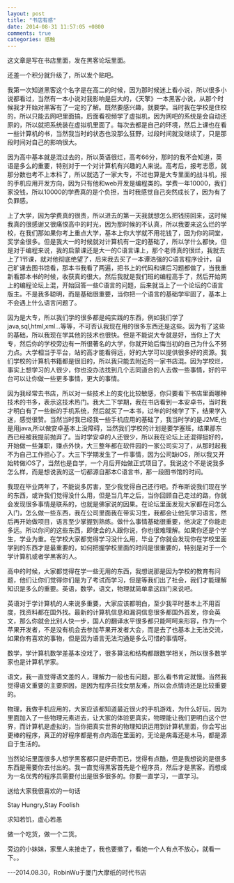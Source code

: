 ```yaml
---
layout: post
title: "书店有感"
date: 2014-08-31 11:57:05 +0800
comments: true
categories: 感触
---
```

这文章是写在书店里面，发在黑客论坛里面。

   还差一个积分就升级了，所以发个贴吧。<!--more-->  
   
   我第一次知道黑客这个名字是在高二的时候，因为那时候迷上看小说，所以很多小说都看过，当然有一本小说对我影响是巨大的，《天擎》一本黑客小说，从那个时候我才开始对黑客有了一定的了解。既然要感兴趣，就要学。当时我在学校是住校的，所以只能去网吧里面搞，后面看视频学了虚拟机，因为网吧的系统是会自动还原的，所以就把系统装在虚拟机里面了。每次去都是自己的环境，然后上课也在看一些计算机的书，当然我当时的状态也没那么狂野，过段时间就没继续了，只是那段时间对自己的影响很大。
   
   因为高中基本就是混过去的，所以英语很烂，高考66分，那时的我不会知道，英语是多么的重要，特别对于一个对计算机有兴趣的人来说。高考后，报考志愿，就那分数也考不上本科了，所以就选了一家大专，不过也算是大专里面的战斗机，报的手机应用开发方向，因为只有他和web开发是编程类的。学费一年10000，我们家没钱，所以10000的学费真的是个负担，当时我感觉自己突然成长了，因为有了负罪感。
   
   上了大学，因为学费真的很贵，所以进去的第一天我就想怎么把钱捞回来，这时候我真的很感谢又很痛恨高中的时光，因为那时候的不认真，所以我要来这么烂的学校，在我们那如果你考上重点大学，基本上你大学就不用花钱了，因为你的祠堂，奖学金很多。但是我大一的时候就对计算机有一定的基础了，所以学什么都快，但是对于编程来说，我的启蒙课还是大一的C语言课上，那个老师真的很烂，我就去上了1节课，就对他彻底绝望了，后来我去买了一本谭浩强的C语言程序设计，自己旷课去图书馆看，那本书我看了两遍，把书上的代码和课后习题都做了，当我重新看那本书的时候，收获真的很大。然后我就是我们班的编程高手了，然后开始网上的编程论坛上混，开始回答一些C语言的问题，后来就当上了一个论坛的C语言版主。不是我多聪明，而是基础很重要，当你把一个语言的基础学牢固了，基本上不会遇上什么语言问题了。
   
   因为是大专，所以我们学的很多都是纯实践的东西，例如我们学了java,sql,html,xml...等等，不可否认我现在用的很多东西还是这些。因为有了这些的基础，所以我现在学其他的技术也很快。但是不能说大专就是好，当你上了大专，然后你的学校旁边有一所很著名的大学，你就开始后悔当初的自己为什么不努力点。大学相当于平台，站的高才能看得远，好的大学可以提供很多好的资源。我们学校的计算机书籍都是很旧的，所以我只能去附近的一家书店混。因为学校烂，事实上想学习的人很少，你也没办法找到几个志同道合的人去做一些事情，好的平台可以让你做一些更多事情，更大的事情。
   
   因为我经常去书店，所以对一些技术上的变化比较敏感，你只要看下书店里面哪种技术的书多，表示这技术热门。我大二下学期，我在书店看到一本安卓书，当时我才明白有了一些新的手机系统，然后就买了一本书，过年的时候学了下，结果学入迷，感觉很赞。当然当时我已经我一些手机应用的基础了，我当时学的是J2ME,也是用java,所以做安卓基本上没障碍，当然我们学校的计划是要学塞班，结果那东西已经被我提前抛弃了。当时学安卓的人还很少，所以我在论坛上还混得挺好的，开始做一些兼职，赚点外快，大三整年都在软件园的一家公司实习了，从那时起我不为自己工作担心了。大三下学期发生了一件事情，因为公司缺iOS，所以我又开始转做iOS了，当然也是自学，一个月后开始做正式项目了。我说这个不是说我多怎么样，而是想说我的这一切都源自那本C语言书，那一段图书馆的时间。
   
  我现在毕业两年了，不能说多厉害，至少我觉得自己还行吧。乔布斯说我们现在学的东西，或许我们觉得没什么用，但是当几年之后，当你回顾自己走过的路，你就会发现很多事情是联系的，也就是佛家说的因果。在论坛里面发现大家都在问怎么入门，怎么做一些东西，我在公司里面我在带实习生，我都会让他先学习语言，然后再开始做项目，语言至少掌握到熟练。做什么事情基础很重要，他决定了你能走多远。所以你问的这些东西，即使会的人跟你说，你也很难理解。如果你还是个学生，学业为重。在学校大家都觉得学习没什么用，毕业了你就会发现你在学校里面学到的东西才是最重要的，如何把握学校里面的时间是很重要的，特别是对于一个学计算机或者学黑客的人。
  
高中的时候，大家都觉得在学一些无用的东西，我想说那是因为学校的教育有问题，他们让你们觉得你们是为了考试而学习，但是等我们出了社会，我们才能理解知识是多么的重要。英语，数学，语文，物理就简单拿这四门来说吧。
   
英语对于学计算机的人来说多重要，大家应该都明白，至少我平时基本上不用百度，找资料都在国外找。最新的计算机信息和漏洞信息很多都国外首发，你会英文，那么你就会比别人快一步，国人的翻译水平很多都只能呵呵来形容，作为一个苹果开发者，不是没有机会去参加苹果开发者大会，而是去了也基本上无法交流，如果你有喜欢的事物，但是因为语言无法沟通是多么可惜的事情呀。

数学，学计算机数学差基本没戏了，很多算法和结构都跟数学相关，所以很多数学家也是计算机学家。

语文，我一直觉得语文差的人，理解力一般也有问题，那么看书肯定就慢。当然我觉得语文重要的主要原因，是因为程序员找女朋友难，所以会点情诗还是比较重要的。

物理，我做手机应用的，大家应该都知道最近很火的手机游戏，为什么好玩，因为里面加入了一些物理元素进去，让大家的体验更真实，物理能让我们更明白这个世界，而计算机是虚拟的，当你把真实世界的物理知识运用到计算机里面，你会写出更棒的程序，真正的好程序都是有点内涵在里面的，无论是病毒还是木马，都是源自于生活的。

当然论坛里面很多人想学黑客都只是好奇而已，觉得有点酷，但是我想说的是很多东西是需要你去付出的。我一直觉得黑客首先是个程序员，然后才是黑客。而想成为一名优秀的程序员需要付出是很多很多的。你要一直学习，一直学习。

送给大家我很喜欢的一句话

Stay Hungry,Stay Foolish

求知若饥，虚心若愚

做一个吃货，做一个二货。

旁边的小妹妹，家里人来接走了，我也要撤了，看她一个人有点不放心，就看一下。。

---2014.08.30，RobinWu于厦门大摩纸的时代书店